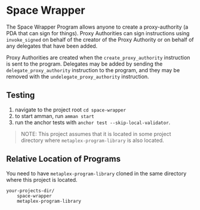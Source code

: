 # Space Wrapper

The Space Wrapper Program allows anyone to create a proxy-authority (a PDA that can sign for things).
Proxy Authorities can sign instructions using `invoke_signed` on behalf of the creator of the Proxy Authority or on behalf of any delegates that have been added.

Proxy Authorities are created when the `create_proxy_authority` instruction is sent to the program.
Delegates may be added by sending the `delegate_proxy_authority` instruction to the program, and they may be removed with the `undelegate_proxy_authority` instruction.

## Testing
1. navigate to the project root `cd space-wrapper`
1. to start amman, run `amman start`
1. run the anchor tests with `anchor test --skip-local-validator`.

> NOTE: This project assumes that it is located in some project directory where `metaplex-program-library` is also located.

## Relative Location of Programs
You need to have `metaplex-program-library` cloned in the same directory where this project is located.

```
your-projects-dir/
    space-wrapper
    metaplex-program-library
```